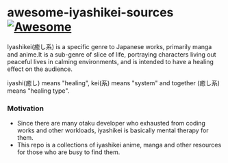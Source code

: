 # awesome-iyashikei-sources [![Awesome](https://cdn.rawgit.com/sindresorhus/awesome/d7305f38d29fed78fa85652e3a63e154dd8e8829/media/badge.svg)](https://github.com/sindresorhus/awesome)

Iyashikei(癒し系) is a specific genre to Japanese works, primarily manga and anime.It is a sub-genre of slice of life, portraying characters living out peaceful lives in calming environments, and is intended to have a healing effect on the audience.

iyashi(癒し) means "healing", kei(系) means "system" and together (癒し系) means "healing type".

### Motivation

* Since there are many otaku developer who exhausted from coding works and other workloads, iyashikei is basically mental therapy for them.
* This repo is a collections of iyashikei anime, manga and other resources for those who are busy to find them.

